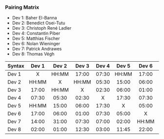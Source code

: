 ### Pairing Matrix
* Dev 1: Baher El-Banna
* Dev 2: Benedict Osei-Tutu
* Dev 3: Christoph René Ladler
* Dev 4: Constantin Piber
* Dev 5: Matthias Fischer
* Dev 6: Nolan Wieninger
* Dev 7: Patrick Andrawes
* Dev 8: Thomas Végh

| Syntax      | Dev 1   	  | Dev 2   	  | Dev 3   	  | Dev 4   	  | Dev 5   	  | Dev 6   	  | Dev 7   	  | Dev 8   	  |
| :---        |    :----:   |    :----:   |    :----:   |    :----:   |    :----:   |    :----:   |    :----:   |    :----:   |
| Dev 1       | X           | HH:MM       | 17:00       | 07:30       | HH:MM       | 17:00       | 14:00       | 02:00       |
| Dev 2       | HH:MM       | X           | HH:MM       | 05:30       | 15:00       | 06:00       | 31:00       | 01:00       |
| Dev 3       | 17:00       | HH:MM       | X           | 02:30       | 06:00       | 01:00       | 07:30       | 12:30       |
| Dev 4       | 07:30       | 05:30       | 02:30       | X           | 17:30       | 07:30       | 07:00       | 03:00       |
| Dev 5       | HH:MM       | 15:00       | 06:00       | 17:30       | X           | 05:00       | 02:00       | 11:45       |
| Dev 6       | 17:00       | 06:00       | 01:00       | 07:30       | 05:00       | X           | HH:MM       | 22:00       |
| Dev 7       | 14:00       | 31:00       | 07:30       | 07:00       | 02:00       | HH:MM       | X           | HH:MM       |
| Dev 8       | 02:00       | 01:00       | 12:30       | 03:00       | 11:45       | 22:00       | HH:MM       | X           |
